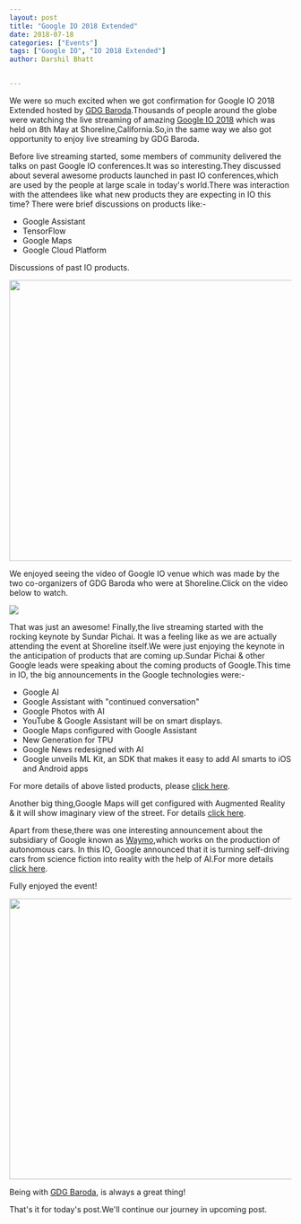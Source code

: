 ```yaml
---
layout: post
title: "Google IO 2018 Extended"
date: 2018-07-18
categories: ["Events"]
tags: ["Google IO", "IO 2018 Extended"]
author: Darshil Bhatt


---
```

We were so much excited when we got confirmation for Google IO 2018 Extended hosted by [GDG Baroda](https://gdgbaroda.com/).Thousands of people around the globe were watching the live streaming of amazing [Google IO 2018](https://www.youtube.com/watch?v=ogfYd705cRs) which was held on 8th May at Shoreline,California.So,in the same way we also got opportunity to enjoy live streaming by GDG Baroda.

Before live streaming started, some members of community delivered the talks on past Google IO conferences.It was so interesting.They discussed about several awesome products launched in past IO conferences,which are used by the people at large scale in today's world.There was interaction with the attendees like what new products they are expecting in IO this time? There were brief discussions on products like:-

* Google Assistant
* TensorFlow
* Google Maps
* Google Cloud Platform

Discussions of past IO products.

<img src="https://pbs.twimg.com/media/DdYgIbqVAAA9MfQ.jpg" width="600" height="500">

We enjoyed seeing the video of Google IO venue which was made by the two co-organizers of GDG Baroda who were at Shoreline.Click on the video below to watch.

[![](https://i.ytimg.com/an_webp/Gty7tpsonyM/mqdefault_6s.webp?du=3000&sqp=CLP-zNoF&rs=AOn4CLCs1U9gC7yq2BQaA2V00MQI7sMt3A)](https://www.youtube.com/watch?v=Gty7tpsonyM)

That was just an awesome! Finally,the live streaming started with the rocking keynote by Sundar Pichai. It was a feeling like as we are actually attending the event at Shoreline itself.We were just enjoying the keynote in the anticipation of products that are coming up.Sundar Pichai & other Google leads were speaking about the coming products of Google.This time in IO, the big announcements in the Google technologies were:-

* Google AI
* Google Assistant with "continued conversation"
* Google Photos with AI
* YouTube & Google Assistant will be on smart displays.
* Google Maps configured with Google Assistant
* New Generation for TPU
* Google News redesigned with AI
* Google unveils ML Kit, an SDK that makes it easy to add AI smarts to iOS and Android apps

For more details of above listed products, please [click here](https://techcrunch.com/2018/05/08/8-big-announcements-from-google-i-o-2018/).

Another big thing,Google Maps will get configured with Augmented Reality & it will show imaginary view of the street. For details [click here](https://www.youtube.com/watch?v=xS_NgTAB4jQ).

Apart from these,there was one interesting announcement about the subsidiary of Google known as [Waymo](https://en.wikipedia.org/wiki/Waymo),which works on the production of autonomous cars. In this IO, Google announced that it is turning self-driving cars from science fiction into reality with the help of AI.For more details [click here](https://www.youtube.com/watch?v=UrJ4-AUL4U0).

Fully enjoyed the event!

<img src="https://pbs.twimg.com/media/DdYgGFzV4AELfgf.jpg" width="600" height="500">

Being with [GDG Baroda](https://gdgbaroda.com/), is always a great thing!

That's it for today's post.We'll continue our journey in upcoming post.
